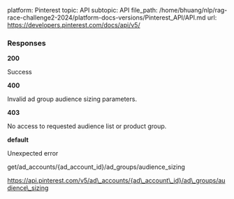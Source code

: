 platform: Pinterest
topic: API
subtopic: API
file_path: /home/bhuang/nlp/rag-race-challenge2-2024/platform-docs-versions/Pinterest_API/API.md
url: https://developers.pinterest.com/docs/api/v5/

### Responses

**200**

Success

**400**

Invalid ad group audience sizing parameters.

**403**

No access to requested audience list or product group.

**default**

Unexpected error

get/ad\_accounts/{ad\_account\_id}/ad\_groups/audience\_sizing

https://api.pinterest.com/v5/ad\_accounts/{ad\_account\_id}/ad\_groups/audience\_sizing